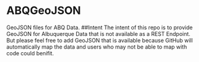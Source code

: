 # ABQGeoJSON
GeoJSON files for ABQ Data. 
##Intent
The intent of this repo is to provide GeoJSON for Albuquerque Data that is not available as a REST Endpoint. But please feel free to add GeoJSON that is available because GitHub will automatically map the data and users who may not be able to map with code could benifit.
